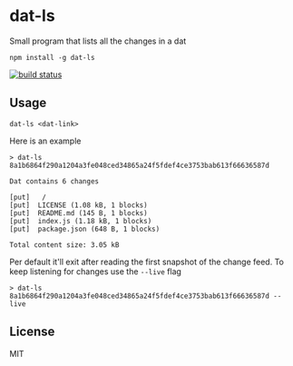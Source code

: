 # dat-ls

Small program that lists all the changes in a dat

```
npm install -g dat-ls
```

[![build status](http://img.shields.io/travis/mafintosh/dat-ls.svg?style=flat)](http://travis-ci.org/mafintosh/dat-ls)

## Usage

```
dat-ls <dat-link>
```

Here is an example

```
> dat-ls 8a1b6864f290a1204a3fe048ced34865a24f5fdef4ce3753bab613f66636587d

Dat contains 6 changes

[put]   /
[put]  LICENSE (1.08 kB, 1 blocks)
[put]  README.md (145 B, 1 blocks)
[put]  index.js (1.18 kB, 1 blocks)
[put]  package.json (648 B, 1 blocks)

Total content size: 3.05 kB
```

Per default it'll exit after reading the first snapshot of the change feed.
To keep listening for changes use the `--live` flag

```
> dat-ls 8a1b6864f290a1204a3fe048ced34865a24f5fdef4ce3753bab613f66636587d --live
```

## License

MIT
